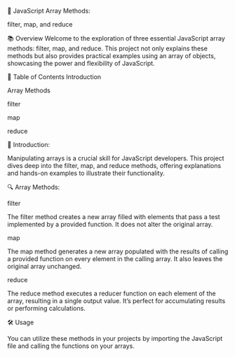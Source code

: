 

🎉 JavaScript Array Methods:

filter, map, and reduce

📚 Overview
Welcome to the exploration of three essential JavaScript array methods: filter, map, and reduce. This project not only explains these methods but also provides practical examples using an array of objects, showcasing the power and flexibility of JavaScript.

📖 Table of Contents
Introduction

Array Methods

filter

map

reduce


🚀 Introduction:

Manipulating arrays is a crucial skill for JavaScript developers. This project dives deep into the filter, map, and reduce methods, offering explanations and hands-on examples to illustrate their functionality.

🔍 Array Methods:

filter

The filter method creates a new array filled with elements that pass a test implemented by a provided function. It does not alter the original array.

map

The map method generates a new array populated with the results of calling a provided function on every element in the calling array. It also leaves the original array unchanged.

reduce

The reduce method executes a reducer function on each element of the array, resulting in a single output value. It’s perfect for accumulating results or performing calculations.

🛠️ Usage

You can utilize these methods in your projects by importing the JavaScript file and calling the functions on your arrays.
